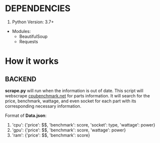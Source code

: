 # DEPENDENCIES
1. Python Version: 3.7+
  * Modules:
    * BeautifulSoup
    * Requests

# How it works
## BACKEND
**scrape.py** will run when the information is out of date. This script will webscrape [cpubenchmark.net](https://www.cpubenchmark.net/) for parts information. It will search for the price, benchmark, wattage, and even socket for each part with its corresponding necessary information.

Format of **Data.json**:
1. 'cpu': {'price': $$, 'benchmark': score, 'socket': type, 'wattage': power}
2. 'gpu': {'price': $$, 'benchmark': score, 'wattage': power}
3. 'ram': {'price': $$, 'benchmark': score}

